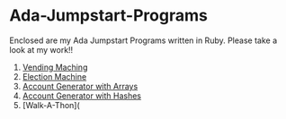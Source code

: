 # Ada-Jumpstart-Programs

Enclosed are my Ada Jumpstart Programs written in Ruby. Please take a look at my work!!

1. [Vending Maching](https://github.com/awilson2017/Ada-Jumpstart-Programs/blob/master/Vending%20Machine)  
2. [Election Machine](https://github.com/awilson2017/Ada-Jumpstart-Programs/blob/master/Election%20Machine)  
3. [Account Generator with Arrays](https://github.com/awilson2017/Ada-Jumpstart-Programs/blob/master/Account%20Generator%20with%20Arrays)
4. [Account Generator with Hashes](https://github.com/awilson2017/Ada-Jumpstart-Programs/blob/master/Account%20Generator%20with%20Hashes)
5. [Walk-A-Thon](
